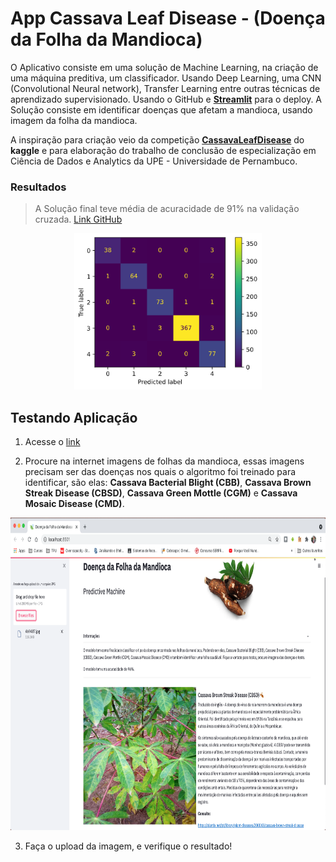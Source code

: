 # App Cassava Leaf Disease - (Doença da Folha da Mandioca)

O Aplicativo consiste em uma solução de Machine Learning, na criação de uma máquina preditiva, um classificador. Usando Deep Learning, uma CNN (Convolutional Neural network), Transfer Learning entre outras técnicas de aprendizado supervisionado. Usando o GitHub e [**Streamlit**](https://streamlit.io/) para o deploy. A Solução consiste em identificar doenças que afetam a mandioca, usando imagem da folha da mandioca.

A inspiração para criação veio da competição [**CassavaLeafDisease**](https://www.kaggle.com/c/cassava-leaf-disease-classification) do **kaggle** e para elaboração do trabalho de conclusão de especialização em Ciência de Dados e Analytics da UPE - Universidade de Pernambuco.

### Resultados
>A Solução final teve média de acuracidade de 91% na validação cruzada.
[Link GitHub](https://github.com/houstonsantos/CassavaLeafDisease)

<p align="center">
    <img width="300" height="250" src="./img/mc.png">
</p>

## Testando Aplicação

1. Acesse o [link](https://share.streamlit.io/houstonsantos/appcassavaleafdisease/src/streamlit_app.py)

2. Procure na internet imagens de folhas da mandioca, essas imagens precisam ser das doenças nos quais o algoritmo foi treinado para identificar, são elas: **Cassava Bacterial Blight (CBB)**, **Cassava Brown Streak Disease (CBSD)**, **Cassava Green Mottle (CGM)** e **Cassava Mosaic Disease (CMD)**.

<p align="center">
    <img width="800" height="500" src="./img/app.png">
</p>

3. Faça o upload da imagem, e verifique o resultado!
